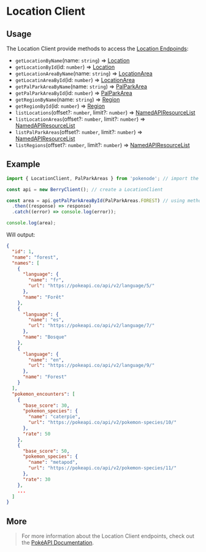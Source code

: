 # Location Client

## Usage

The Location Client provide methods to access the [Location Endpoinds](https://pokeapi.co/docs/v2#locations-section):

- `getLocationByName`(name: `string`) => [Location](/location-typings?id=location)
- `getLocationById`(id: `number`) => [Location](/location-typings?id=locaton)
- `getLocationAreaByName`(name: `string`) => [LocationArea](/location-typings?id=location-area)
- `getLocatinAreaById`(id: `number`) => [LocationArea](/location-typings?id=location-area)
- `getPalParkAreaByName`(name: `string`) => [PalParkArea](/location-typings?id=pal-park-area)
- `getPalParkAreaById`(id: `number`) => [PalParkArea](/location-typings?id=pal-park-area)
- `getRegionByName`(name: `string`) => [Region](/location-typings?id=region)
- `getRegionById`(id: `number`) => [Region](/location-typings?id=region)
- `listLocations`(offset?: `number`, limit?: `number`) => [NamedAPIResourceList](/common-typings?id=named-api-resource-list)
- `listLocationAreas`(offset?: `number`, limit?: `number`) => [NamedAPIResourceList](/common-typings?id=named-api-resource-list)
- `listPalParkAreas`(offset?: `number`, limit?: `number`) => [NamedAPIResourceList](/common-typings?id=named-api-resource-list)
- `listRegions`(offset?: `number`, limit?: `number`) => [NamedAPIResourceList](/common-typings?id=named-api-resource-list)

## Example

```js
import { LocationClient, PalParkAreas } from 'pokenode'; // import the LocationClient (PalParkAreas enum is fully optional)

const api = new BerryClient(); // create a LocationClient

const area = api.getPalParkAreaById(PalParkAreas.FOREST) // using method getPalParkAreaById() 
  .then((response) => response)
  .catch((error) => console.log(error));

console.log(area);
```

Will output:

```json
{
  "id": 1,
  "name": "forest",
  "names": [
    {
      "language": {
        "name": "fr",
        "url": "https://pokeapi.co/api/v2/language/5/"
      },
      "name": "Forêt"
    },
    {
      "language": {
        "name": "es",
        "url": "https://pokeapi.co/api/v2/language/7/"
      },
      "name": "Bosque"
    },
    {
      "language": {
        "name": "en",
        "url": "https://pokeapi.co/api/v2/language/9/"
      },
      "name": "Forest"
    }
  ],
  "pokemon_encounters": [
    {
      "base_score": 30,
      "pokemon_species": {
        "name": "caterpie",
        "url": "https://pokeapi.co/api/v2/pokemon-species/10/"
      },
      "rate": 50
    },
    {
      "base_score": 50,
      "pokemon_species": {
        "name": "metapod",
        "url": "https://pokeapi.co/api/v2/pokemon-species/11/"
      },
      "rate": 30
    },
    ...
  ]
}
```

## More

> For more information about the Location Client endpoints, check out the [PokéAPI Documentation](https://pokeapi.co/docs/v2#locations-section).

